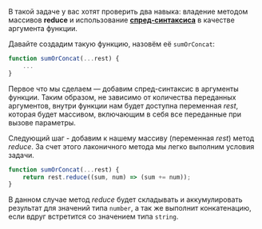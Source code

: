 В такой задаче у вас хотят проверить два навыка: владение методом массивов **reduce** и использование [**спред-синтаксиса**](https://doka.guide/js/spread/) в качестве аргумента функции.

Давайте создадим такую функцию, назовём её `sumOrConcat`:

```js
function sumOrConcat(...rest) {
	...
}
```

Первое что мы сделаем — добавим спред-синтаксис в аргументы функции. Таким образом, не зависимо от количества переданных аргументов, внутри функции нам будет доступна переменная _rest_, которая будет массивом, включающим в себя все переданные при вызове параметры.

Следующий шаг - добавим к нашему массиву (переменная _rest_) метод _reduce_. За счет этого лаконичного метода мы легко выполним условия задачи.

```js
function sumOrConcat(...rest) {
	return rest.reduce((sum, num) => (sum += num));
}
```

В данном случае метод _reduce_ будет складывать и аккумулировать результат для значений типа `number`, а так же выполнит конкатенацию, если вдруг встретится со значением типа `string`.